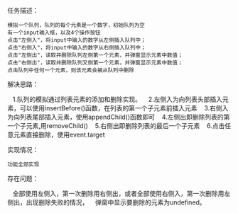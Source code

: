 任务描述：

    模拟一个队列，队列的每个元素是一个数字，初始队列为空
    有一个input输入框，以及4个操作按钮
    点击"左侧入"，将input中输入的数字从左侧插入队列中；
    点击"右侧入"，将input中输入的数字从右侧插入队列中；
    点击"左侧出"，读取并删除队列左侧第一个元素，并弹窗显示元素中数值；
    点击"右侧出"，读取并删除队列又侧第一个元素，并弹窗显示元素中数值；
    点击队列中任何一个元素，则该元素会被从队列中删除

解决思路：

    1.队列的模拟通过列表元素的添加和删除实现。
    2.左侧入为向列表头部插入元素，可以使用insertBefore()函数，在列表的第一个子元素前插入元素
    3.右侧入为向列表尾部插入元素，使用appendChild()函数即可
    4.左侧出即删除列表的第一个子元素,用removeChild()
    5.右侧出即删除列表的最后一个子元素
    6.点击任意元素直接删除，使用event.target

实现情况：

    功能全部实现
    
存在问题：

    全部使用左侧入，第一次删除用右侧出，或者全部使用右侧入，第一次删除用左侧出，出现删除失败的情况，
    弹窗中显示要删除的元素为undefined。
